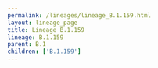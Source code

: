 ```yaml
---
permalink: /lineages/lineage_B.1.159.html
layout: lineage_page
title: Lineage B.1.159
lineage: B.1.159
parent: B.1
children: ['B.1.159']
---
```

